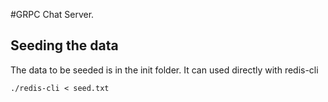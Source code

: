#GRPC Chat Server.

## Seeding the data 
The data to be seeded is in the init folder. It can used directly with redis-cli
```
./redis-cli < seed.txt
```